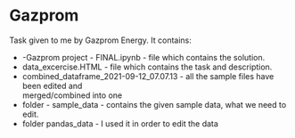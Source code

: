 # Gazprom
Task given to me by Gazprom Energy.
It contains:
- -Gazprom project - FINAL.ipynb - file which contains the solution.
- data_excercise.HTML - file which contains the task and description.
- combined_dataframe_2021-09-12_07.07.13 - all the sample files have been edited and   
      merged/combined into one
- folder - sample_data - contains the given sample data, what we need to edit.
- folder pandas_data - I used it in order to edit the data

